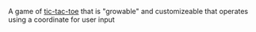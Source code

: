 A game of [tic-tac-toe](https://en.wikipedia.org/wiki/Tic-tac-toe) that is "growable" and customizeable that operates using a coordinate for user input
